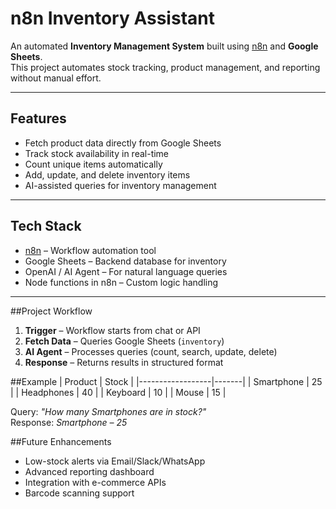
# n8n Inventory Assistant

An automated **Inventory Management System** built using [n8n](https://n8n.io/) and **Google Sheets**.  
This project automates stock tracking, product management, and reporting without manual effort.

---

## Features
- Fetch product data directly from Google Sheets
- Track stock availability in real-time
- Count unique items automatically
- Add, update, and delete inventory items
- AI-assisted queries for inventory management

---

## Tech Stack
- [n8n](https://n8n.io/) – Workflow automation tool  
- Google Sheets – Backend database for inventory  
- OpenAI / AI Agent – For natural language queries  
- Node functions in n8n – Custom logic handling  

---

##Project Workflow
1. **Trigger** – Workflow starts from chat or API  
2. **Fetch Data** – Queries Google Sheets (`inventory`)  
3. **AI Agent** – Processes queries (count, search, update, delete)  
4. **Response** – Returns results in structured format  


 ##Example
| Product          | Stock |
|------------------|-------|
| Smartphone       | 25    |
| Headphones       | 40    |
| Keyboard         | 10    |
| Mouse            | 15    |

Query: *"How many Smartphones are in stock?"*  
Response: *Smartphone – 25*  

 ##Future Enhancements
- Low-stock alerts via Email/Slack/WhatsApp  
- Advanced reporting dashboard  
- Integration with e-commerce APIs  
- Barcode scanning support  



